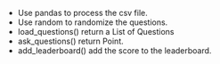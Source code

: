- Use pandas to process the csv file.
- Use random to randomize the questions.
- load_questions() return a List of Questions
- ask_questions() return Point.
- add_leaderboard() add the score to the leaderboard.